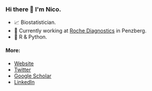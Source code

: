 ### Hi there 👋 I'm Nico.

- :chart_with_upwards_trend: Biostatistician.
- :mag_right: Currently working at [Roche Diagnostics](https://www.roche.com/about/business/diagnostics) in Penzberg.
- :rocket: R & Python.

#### More:
- [Website](https://nicorost.github.io)
- [Twitter](https://twitter.com/and_Ramses_II)
- [Google Scholar](https://scholar.google.com/citations?hl=de&user=EO4RPakAAAAJ)
- [LinkedIn](https://www.linkedin.com/in/nico-rost)
